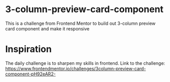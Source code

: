 # 3-column-preview-card-component
This is a challenge from Frontend Mentor to build out 3-column preview card component and make it responsive

# Inspiration
The daily challenge is to sharpen my skills in frontend.
Link to the challenge: https://www.frontendmentor.io/challenges/3column-preview-card-component-pH92eAR2-
